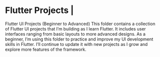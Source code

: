 # Flutter Projects |
Flutter UI Projects (Beginner to Advanced) This folder contains a collection of Flutter UI projects that I’m building as I learn Flutter. It includes user interfaces ranging from basic layouts to more advanced designs. As a beginner, I’m using this folder to practice and improve my UI development skills in Flutter. I’ll continue to update it with new projects as I grow and explore more features of the framework.
